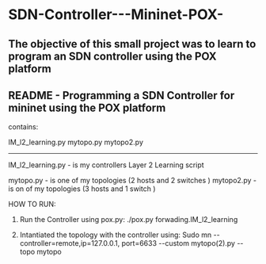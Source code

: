 # SDN-Controller---Mininet-POX-
The objective of this small project was to learn to program an SDN controller using the POX platform
-----------------------------------
README - Programming a SDN Controller for mininet using the POX platform 
-----------------------------------
contains:

IM_l2_learning.py
mytopo.py
mytopo2.py

-------------------------------------

IM_l2_learning.py  - is my controllers Layer 2 Learning script

mytopo.py - is one of my topologies (2 hosts and 2 switches )
mytopo2.py - is on of my topologies (3 hosts and 1 switch )

HOW TO RUN:
1. Run the Controller using pox.py: 
	./pox.py forwading.IM_l2_learning
	
2. Intantiated the topology with the controller using: 
	Sudo mn --controller=remote,ip=127.0.0.1, port=6633 --custom mytopo(2).py --topo mytopo 

